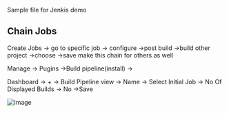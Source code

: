 Sample file for Jenkis demo
## Chain Jobs
Create Jobs -> go to specific job -> configure ->post build ->build other project ->choose ->save
make this chain for others as well

Manage -> Pugins ->Build pipeline(install) -> 

Dashboard -> + -> Build Pipeline view -> Name -> Select Initial Job -> No Of Displayed Builds -> No ->Save 
 

![image](https://github.com/OliGanguly/Jenkis-Demo/assets/82031303/8a3a589c-3eba-49bd-8989-cf60f4f918b5)

